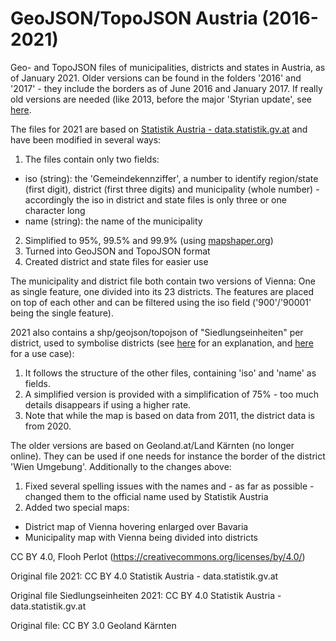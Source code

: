 # GeoJSON/TopoJSON Austria (2016-2021)
Geo- and TopoJSON files of municipalities, districts and states in Austria, as of January 2021. Older versions can be found in the folders '2016' and '2017' - they include the borders as of June 2016 and January 2017. If really old versions are needed (like 2013, before the major 'Styrian update', see [here](https://wahlen.strategieanalysen.at/geojson/).

The files for 2021 are based on [Statistik Austria - data.statistik.gv.at](https://data.statistik.gv.at/web/meta.jsp?dataset=OGDEXT_GEM_1) and have been modified in several ways:

1. The files contain only two fields:
  * iso (string): the 'Gemeindekennziffer', a number to identify region/state (first digit), district (first three digits) and municipality (whole number) - accordingly the iso in district and state files is only three or one character long
  * name (string): the name of the municipality
2. Simplified to 95%, 99.5% and 99.9% (using [mapshaper.org](http://www.mapshaper.org))
3. Turned into GeoJSON and TopoJSON format
4. Created district and state files for easier use

The municipality and district file both contain two versions of Vienna: One as single feature, one divided into its 23 districts. The features are placed on top of each other and can be filtered using the iso field ('900'/'90001' being the single feature).

2021 also contains a shp/geojson/topojson of "Siedlungseinheiten" per district, used to symbolise districts (see [here](https://www.statistik.at/web_de/klassifikationen/regionale_gliederungen/siedlungseinheiten/index.html) for an explanation, and [here](https://www.drawingdata.net/cov_bezirke/) for a use case):

1. It follows the structure of the other files, containing 'iso' and 'name' as fields. 
2. A simplified version is provided with a simplification of 75% - too much details disappears if using a higher rate.
3. Note that while the map is based on data from 2011, the district data is from 2020.


The older versions are based on Geoland.at/Land Kärnten (no longer online). They can be used if one needs for instance the border of the district 'Wien Umgebung'. Additionally to the changes above:

1. Fixed several spelling issues with the names and - as far as possible - changed them to the official name used by Statistik Austria
2. Added two special maps:
* District map of Vienna hovering enlarged over Bavaria
* Municipality map with Vienna being divided into districts


CC BY 4.0, Flooh Perlot (https://creativecommons.org/licenses/by/4.0/)

Original file 2021: CC BY 4.0 Statistik Austria - data.statistik.gv.at

Original file Siedlungseinheiten 2021: CC BY 4.0 Statistik Austria - data.statistik.gv.at

Original file: CC BY 3.0 Geoland Kärnten
